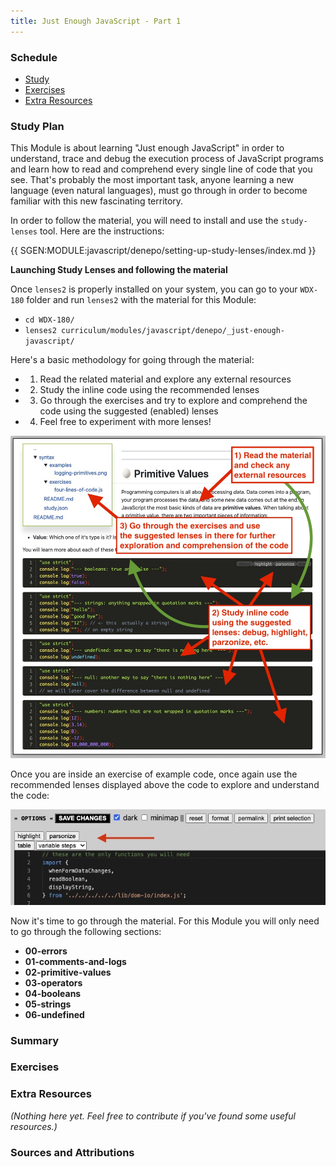 ```yaml
---
title: Just Enough JavaScript - Part 1
---
```


### Schedule

  - [Study](#study-plan-NN)
  - [Exercises](#exercises-NN)
  - [Extra Resources](#extra-resources-NN)

### Study Plan

  This Module is about learning "Just enough JavaScript" in order to understand, trace and debug the execution process of JavaScript programs and learn how to read and comprehend every single line of code that you see. That's probably the most important task, anyone learning a new language (even natural languages), must go through in order to become familiar with this new fascinating territory. 

  In order to follow the material, you will need to install and use the `study-lenses` tool. Here are the instructions:

  {{ SGEN:MODULE:javascript/denepo/setting-up-study-lenses/index.md }}

  **Launching Study Lenses and following the material**

  Once `lenses2` is properly installed on your system, you can go to your `WDX-180` folder and run `lenses2` with the material for this Module:

  - `cd WDX-180/`
  - `lenses2 curriculum/modules/javascript/denepo/_just-enough-javascript/`

  Here's a basic methodology for going through the material:

  - 1) Read the related material and explore any external resources
  - 2) Study the inline code using the recommended lenses
  - 3) Go through the exercises and try to explore and comprehend the code using the suggested (enabled) lenses
  - 4) Feel free to experiment with more lenses!

  ![Study Lenses Guide](./assets/study.lenses.guide.jpg)

  Once you are inside an exercise of example code, once again use the recommended lenses displayed above the code to explore and understand the code:

  ![Exercise Lenses](./assets/recommended.lenses.jpg)

  Now it's time to go through the material. For this Module you will only need to go through the following sections:

  - **00-errors**
  - **01-comments-and-logs**
  - **02-primitive-values**
  - **03-operators**
  - **04-booleans**
  - **05-strings**
  - **06-undefined**

### Summary

### Exercises

  <!-- SGEN:META:PROGRESS:task=Explore the '00-errors' section of 'Just Enough JavaScript' -->

  <!-- SGEN:META:PROGRESS:task=Explore the '01-comments-and-logs' section of 'Just Enough JavaScript' -->

  <!-- SGEN:META:PROGRESS:task=Explore the '02-primitive-values' section of 'Just Enough JavaScript' -->

  <!-- SGEN:META:PROGRESS:task=Explore the '03-operators' section of 'Just Enough JavaScript' -->

  <!-- SGEN:META:PROGRESS:task=Explore the '04-booleans' section of 'Just Enough JavaScript' -->
  
  <!-- SGEN:META:PROGRESS:task=Explore the '05-strings' section of 'Just Enough JavaScript' -->

  <!-- SGEN:META:PROGRESS:task=Explore the '06-undefined' section of 'Just Enough JavaScript' -->

### Extra Resources

  _(Nothing here yet. Feel free to contribute if you've found some useful resources.)_

### Sources and Attributions